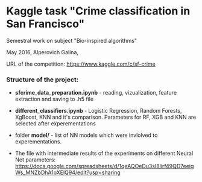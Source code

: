 # Kaggle task "Crime classification in San Francisco"
Semestral work on subject "Bio-inspired algorithms"

May 2016, Alperovich Galina,

URL of the competition: https://www.kaggle.com/c/sf-crime

### Structure of the project: 

* **sfcrime_data_preparation.ipynb** - reading, vizualization, feature extraction and saving to .h5 file

* **different_classifiers.ipynb** - Logistic Regression, Random Forests, XgBoost, KNN and it's comparison. Parameters for RF, XGB and KNN are selected after experementations 

* folder **model/**  - list of NN models which were invlolved to experementations.

* The file with intermediate results of the experiments on different Neural Net parameters: https://docs.google.com/spreadsheets/d/1qeAQOeDu3sI8lirf49QD7eeigWs_MNZbDhA1oXElQ94/edit?usp=sharing


